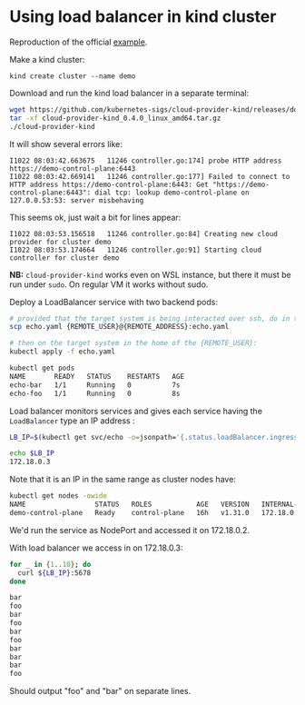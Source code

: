 # Using load balancer in kind cluster

Reproduction of the official [example](./https://kind.sigs.k8s.io/docs/user/loadbalancer/).

Make a kind cluster:

```
kind create cluster --name demo
```

Download and run the kind load balancer in a separate terminal:

```bash
wget https://github.com/kubernetes-sigs/cloud-provider-kind/releases/download/v0.4.0/cloud-provider-kind_0.4.0_linux_amd64.tar.gz
tar -xf cloud-provider-kind_0.4.0_linux_amd64.tar.gz
./cloud-provider-kind
```

It will show several errors like:

```log
I1022 08:03:42.663675   11246 controller.go:174] probe HTTP address https://demo-control-plane:6443
I1022 08:03:42.669141   11246 controller.go:177] Failed to connect to HTTP address https://demo-control-plane:6443: Get "https://demo-control-plane:6443": dial tcp: lookup demo-control-plane on 127.0.0.53:53: server misbehaving
```

This seems ok, just wait a bit for lines appear:

```log
I1022 08:03:53.156518   11246 controller.go:84] Creating new cloud provider for cluster demo
I1022 08:03:53.174664   11246 controller.go:91] Starting cloud controller for cluster demo
```

**NB:** `cloud-provider-kind` works even on WSL instance, but there it must be run under `sudo`. On regular VM it works without sudo.

Deploy a LoadBalancer service with two backend pods:

```bash
# provided that the target system is being interacted over ssh, do in the host terminal:
scp echo.yaml {REMOTE_USER}@{REMOTE_ADDRESS}:echo.yaml

# then on the target system in the home of the {REMOTE_USER}:
kubectl apply -f echo.yaml

kubectl get pods
NAME       READY   STATUS    RESTARTS   AGE
echo-bar   1/1     Running   0          7s
echo-foo   1/1     Running   0          8s
```

Load balancer monitors services and gives each service having the `LoadBalancer` type an IP address :

```bash
LB_IP=$(kubectl get svc/echo -o=jsonpath='{.status.loadBalancer.ingress[0].ip}')

echo $LB_IP
172.18.0.3
```

Note that it is an IP in the same range as cluster nodes have:

```bash
kubectl get nodes -owide
NAME                 STATUS   ROLES           AGE   VERSION   INTERNAL-IP   EXTERNAL-IP   OS-IMAGE                         KERNEL-VERSION     CONTAINER-RUNTIME
demo-control-plane   Ready    control-plane   16h   v1.31.0   172.18.0.2    <none>        Debian GNU/Linux 12 (bookworm)   6.8.0-47-generic   containerd://1.7.18
```

We'd run the service as NodePort and accessed it on 172.18.0.2.

With load balancer we access in on 172.18.0.3:

```bash
for _ in {1..10}; do
  curl ${LB_IP}:5678
done

bar
foo
bar
foo
bar
foo
bar
bar
bar
foo
```

Should output "foo" and "bar" on separate lines.
